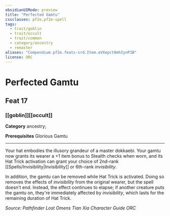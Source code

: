 ```yaml
---
obsidianUIMode: preview
title: "Perfected Gamtu"
cssclasses: pf2e,pf2e-spell
tags:
  - trait/goblin
  - trait/occult
  - trait/common
  - category/ancestry
  - remaster
aliases: "Compendium.pf2e.feats-srd.Item.eVXepct8mhIynP3B"
license: ORC
---
```

# Perfected Gamtu
## Feat 17
### [[goblin]][[occult]]

**Category** ancestry; 



**Prerequisites** Glorious Gamtu
* * *
Your hat embodies the illusory grandeur of a master dokkaebi. Your gamtu now grants its wearer a +1 item bonus to Stealth checks when worn, and its Hat Trick activation can grant your choice of 2nd-rank [[Spells/Invisibility|Invisibility]] or 6th-rank _invisibility_.

In addition, the gamtu can be removed while Hat Trick is activated. Doing so removes the effects of _invisibility_ from the original wearer, but the spell doesn't end. Instead, the effect continues to elapse; if another creature puts the gamtu on, they're immediately affected by _invisibility_, which lasts for the remaining duration of Hat Trick.

*Source: Pathfinder Lost Omens Tian Xia Character Guide*
*ORC*